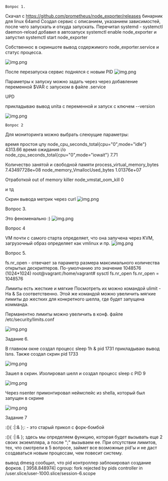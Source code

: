     Вопрос 1.

Скачал с https://github.com/prometheus/node_exporter/releases бинарник для linux 64amd
Создал сервис с описанием, указанием зависимостей, после чего запускать и откуда запускать.
Перечитал systemd - systemctl daemon-reload
добавил в автозапуск systemctl enable node_exporter
и запустил systemctl start node_exporter

Собственнос в скриншоте вывод содержимого node_exporter.service 
и статус процесса.

![img.png](img/img.png)

После перезапуска сервис поднялся с новым PID
![img.png](img/img1.png)

Параметры к запуску можно задать через через добавление переменной $VAR с запуском в файле .service

UPD

прикладываю вывод unita c переменной и запуск с ключем --version

![img.png](img/img10.png)

    Вопрос 2

Для мониторинга можно выбрать слеюущие параметры:

время простоя цпу
node_cpu_seconds_total{cpu="0",mode="idle"} 4313.66
время ожидания i/o
node_cpu_seconds_total{cpu="0",mode="iowait"} 7.71

Количество занятой и свободной памяти
process_virtual_memory_bytes 7.43497728e+08
node_memory_VmallocUsed_bytes 1.01376e+07

Отработкой out of memory killer
node_vmstat_oom_kill 0

и тд

Скрин вывода метрик через curl
![img.png](img/img2.png)


Вопрос 3.

Это феноменально :)
![img.png](img/img4.png)


Вопрос 4

VM почти с самого старта определяет, что она запучена через KVM, загрузочный образ
определяет как vmlinux и пр.
![img.png](img/img5.png)

Вопрос 5.

fs.nr_open - отвечает за параметр размера максимального количества открытых дескриптеров.
По-умолчанию зто значение 1048576 (1024*1024)
root@vagrant:/home/vagrant# sysctl fs.nr_open
fs.nr_open = 1048576

Лимиты есть жесткие и мягкие
Посмотреть их можно командой ulimit -Ha & Sa соответственно. Этой же
командой можно увеличить мягкие лимиты до жестких для конкретного шелла, где
будет запущена комманда.

Перманентно лимиты можно увеличить в конф. файле /etc/security/limits.conf

![img.png](img/img6.png)

Задание 6.

В главном окне создал процесс sleep 1h & pid 1731
прикладываю вывод lsns. Также создал скрин pid 1733

![img.png](img/img7.png)

Зашел в скрин. Изолировал шелл и создал процесс sleep с PID 9

![img.png](img/img8.png)

Через nsenter примонтировал неймспейс из shellа, который был запущен в скрине 

![img.png](img/img9.png)


Задание 7

:(){ :|:& };: - это старый прикол с форк-бомбой

:(){ :|:& }; здесь мы определяем функцию, которая будет вызывать еще 2 своих экземпляра,
а после ";" вызываем ее. При отсутствии лимитов, тех, что смотрели в 5 вопросе, 
займет все возможные pid'ы и не даст создаваться новым процессам, чем повесит систему.

вывод dmesg сообщил, что pid контроллер заблокировал создание форков. 
[ 3958.848974] cgroup: fork rejected by pids controller in /user.slice/user-1000.slice/session-6.scope